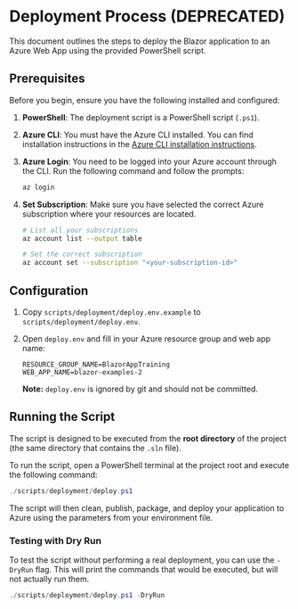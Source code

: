 # Deployment Process (DEPRECATED)

This document outlines the steps to deploy the Blazor application to an Azure Web App using the provided PowerShell script.

## Prerequisites

Before you begin, ensure you have the following installed and configured:

1. **PowerShell**: The deployment script is a PowerShell script (`.ps1`).
2. **Azure CLI**: You must have the Azure CLI installed. You can find installation instructions in the [Azure CLI installation instructions](https://docs.microsoft.com/en-us/cli/azure/install-azure-cli).
3. **Azure Login**: You need to be logged into your Azure account through the CLI. Run the following command and follow the prompts:

    ```sh
    az login
    ```

4. **Set Subscription**: Make sure you have selected the correct Azure subscription where your resources are located.

    ```sh
    # List all your subscriptions
    az account list --output table

    # Set the correct subscription
    az account set --subscription "<your-subscription-id>"
    ```

## Configuration

1. Copy `scripts/deployment/deploy.env.example` to `scripts/deployment/deploy.env`.
2. Open `deploy.env` and fill in your Azure resource group and web app name:

    ```env
    RESOURCE_GROUP_NAME=BlazorAppTraining
    WEB_APP_NAME=blazor-examples-2
    ```

   **Note:** `deploy.env` is ignored by git and should not be committed.

## Running the Script

The script is designed to be executed from the **root directory** of the project (the same directory that contains the `.sln` file).

To run the script, open a PowerShell terminal at the project root and execute the following command:

```powershell
./scripts/deployment/deploy.ps1
```

The script will then clean, publish, package, and deploy your application to Azure using the parameters from your environment file.

### Testing with Dry Run

To test the script without performing a real deployment, you can use the `-DryRun` flag. This will print the commands that would be executed, but will not actually run them.

```powershell
./scripts/deployment/deploy.ps1 -DryRun
```
